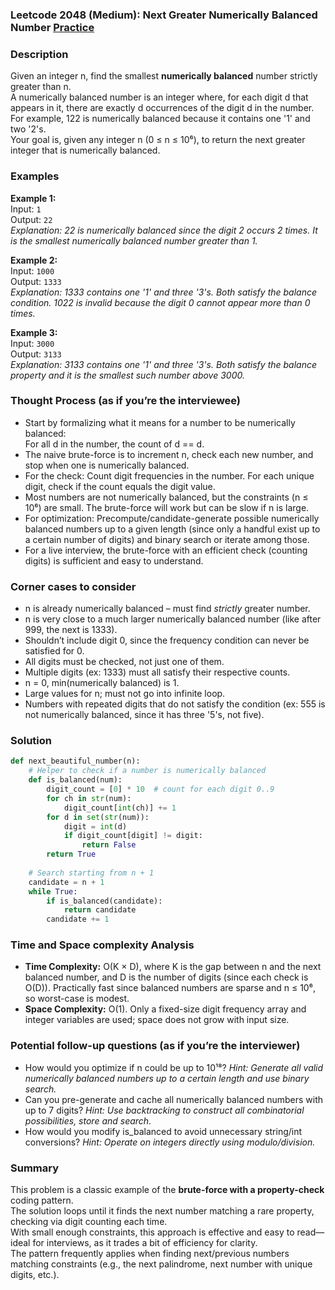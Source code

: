 ### Leetcode 2048 (Medium): Next Greater Numerically Balanced Number [Practice](https://leetcode.com/problems/next-greater-numerically-balanced-number)

### Description  
Given an integer n, find the smallest **numerically balanced** number strictly greater than n.  
A numerically balanced number is an integer where, for each digit d that appears in it, there are exactly d occurrences of the digit d in the number. For example, 122 is numerically balanced because it contains one '1' and two '2's.  
Your goal is, given any integer n (0 ≤ n ≤ 10⁶), to return the next greater integer that is numerically balanced.

### Examples  

**Example 1:**  
Input: `1`  
Output: `22`  
*Explanation: 22 is numerically balanced since the digit 2 occurs 2 times. It is the smallest numerically balanced number greater than 1.*

**Example 2:**  
Input: `1000`  
Output: `1333`  
*Explanation: 1333 contains one '1' and three '3's. Both satisfy the balance condition. 1022 is invalid because the digit 0 cannot appear more than 0 times.*

**Example 3:**  
Input: `3000`  
Output: `3133`  
*Explanation: 3133 contains one '1' and three '3's. Both satisfy the balance property and it is the smallest such number above 3000.*

### Thought Process (as if you’re the interviewee)  

- Start by formalizing what it means for a number to be numerically balanced:  
  For all d in the number, the count of d == d.
- The naive brute-force is to increment n, check each new number, and stop when one is numerically balanced.
- For the check: Count digit frequencies in the number. For each unique digit, check if the count equals the digit value.
- Most numbers are not numerically balanced, but the constraints (n ≤ 10⁶) are small. The brute-force will work but can be slow if n is large.
- For optimization: Precompute/candidate-generate possible numerically balanced numbers up to a given length (since only a handful exist up to a certain number of digits) and binary search or iterate among those.
- For a live interview, the brute-force with an efficient check (counting digits) is sufficient and easy to understand.

### Corner cases to consider  
- n is already numerically balanced – must find *strictly* greater number.
- n is very close to a much larger numerically balanced number (like after 999, the next is 1333).
- Shouldn’t include digit 0, since the frequency condition can never be satisfied for 0.
- All digits must be checked, not just one of them.
- Multiple digits (ex: 1333) must all satisfy their respective counts.
- n = 0, min(numerically balanced) is 1.
- Large values for n; must not go into infinite loop.
- Numbers with repeated digits that do not satisfy the condition (ex: 555 is not numerically balanced, since it has three '5's, not five).

### Solution

```python
def next_beautiful_number(n):
    # Helper to check if a number is numerically balanced
    def is_balanced(num):
        digit_count = [0] * 10  # count for each digit 0..9
        for ch in str(num):
            digit_count[int(ch)] += 1
        for d in set(str(num)):
            digit = int(d)
            if digit_count[digit] != digit:
                return False
        return True
    
    # Search starting from n + 1
    candidate = n + 1
    while True:
        if is_balanced(candidate):
            return candidate
        candidate += 1
```

### Time and Space complexity Analysis  

- **Time Complexity:** O(K × D), where K is the gap between n and the next balanced number, and D is the number of digits (since each check is O(D)). Practically fast since balanced numbers are sparse and n ≤ 10⁶, so worst-case is modest.
- **Space Complexity:** O(1). Only a fixed-size digit frequency array and integer variables are used; space does not grow with input size.

### Potential follow-up questions (as if you’re the interviewer)  

- How would you optimize if n could be up to 10¹⁸?
  *Hint: Generate all valid numerically balanced numbers up to a certain length and use binary search.*
- Can you pre-generate and cache all numerically balanced numbers with up to 7 digits?
  *Hint: Use backtracking to construct all combinatorial possibilities, store and search.*
- How would you modify is_balanced to avoid unnecessary string/int conversions?
  *Hint: Operate on integers directly using modulo/division.*

### Summary
This problem is a classic example of the **brute-force with a property-check** coding pattern.  
The solution loops until it finds the next number matching a rare property, checking via digit counting each time.  
With small enough constraints, this approach is effective and easy to read—ideal for interviews, as it trades a bit of efficiency for clarity.  
The pattern frequently applies when finding next/previous numbers matching constraints (e.g., the next palindrome, next number with unique digits, etc.).